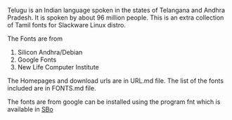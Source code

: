 Telugu is an Indian language spoken in the
states of Telangana and Andhra Pradesh. It is
spoken by about 96 million people.  This is an
extra collection of Tamil fonts for Slackware
Linux distro.

The Fonts are from

1. Silicon Andhra/Debian
2. Google Fonts
3. New Life Computer Institute

The Homepages and download urls are in URL.md file.
The list of the fonts included are in FONTS.md file.


The fonts are from google can be installed using the
program fnt which is available in [SBo](https://slackbuilds.org/repository/15.0/system/fnt/)
